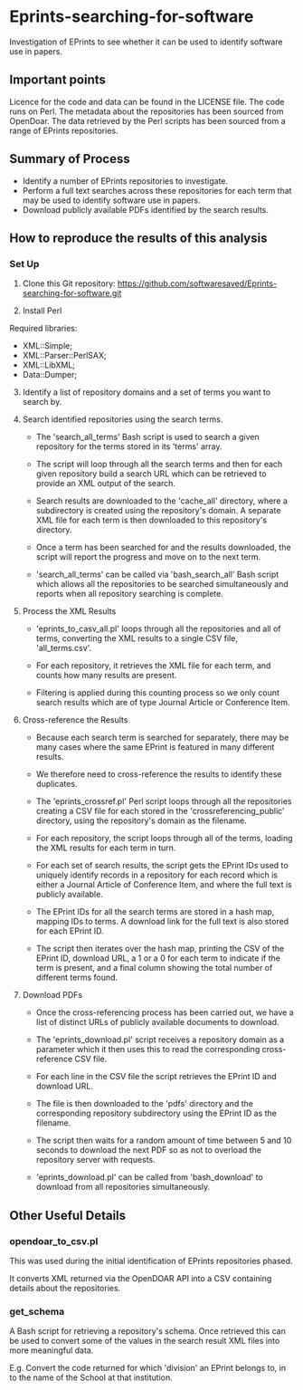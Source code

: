 # Eprints-searching-for-software
Investigation of EPrints to see whether it can be used to identify software use in papers.

## Important points
Licence for the code and data can be found in the LICENSE file.
The code runs on Perl.
The metadata about the repositories has been sourced from OpenDoar. The data retrieved by the Perl scripts has been sourced from a range of EPrints repositories.

## Summary of Process
* Identify a number of EPrints repositories to investigate.
* Perform a full text searches across these repositories for each term that may be used to identify software use in papers.
* Download publicly available PDFs identified by the search results.

## How to reproduce the results of this analysis
### Set Up
1. Clone this Git repository: https://github.com/softwaresaved/Eprints-searching-for-software.git

2. Install Perl

Required libraries:
* XML::Simple;
* XML::Parser::PerlSAX;
* XML::LibXML;
* Data::Dumper;


3. Identify a list of repository domains and a set of terms you want to search by.

4. Search identified repositories using the search terms.

    * The 'search_all_terms' Bash script is used to search a given repository for the terms stored in its 'terms' array. 

    * The script will loop through all the search terms and then for each given repository build a search URL which can be retrieved to provide an XML output of the search.

    * Search results are downloaded to the 'cache_all' directory, where a subdirectory is created using the repository's domain. A separate XML file for each term is then downloaded to this repository's directory.

    * Once a term has been searched for and the results downloaded, the script will report the progress and move on to the next term.

    * 'search_all_terms' can be called via 'bash_search_all' Bash script which allows all the repositories to be searched simultaneously and reports when all repository searching is complete.

5. Process the XML Results

    * 'eprints_to_casv_all.pl' loops through all the repositories and all of terms, converting the XML results to a single CSV file, 'all_terms.csv'.

    * For each repository, it retrieves the XML file for each term, and counts how many results are present. 

    * Filtering is applied during this counting process so we only count search results which are of type Journal Article or Conference Item.

6. Cross-reference the Results

    * Because each search term is searched for separately, there may be many cases where the same EPrint is featured in many different results.

    * We therefore need to cross-reference the results to identify these duplicates.

    * The 'eprints_crossref.pl' Perl script loops through all the repositories creating a CSV file for each stored in the 'crossreferencing_public' directory, using the repository's domain as the filename.

    * For each repository, the script loops through all of the terms, loading the XML results for each term in turn.

    * For each set of search results, the script gets the EPrint IDs used to uniquely identify records in a repository for each record which is either a Journal Article of Conference Item, and where the full text is publicly available.

    * The EPrint IDs for all the search terms are stored in a hash map, mapping IDs to terms. A download link for the full text is also stored for each EPrint ID.

    * The script then iterates over the hash map, printing the CSV of the EPrint ID, download URL, a 1 or a 0 for each term to indicate if the term is present, and a final column showing the total number of different terms found.

7. Download PDFs

    * Once the cross-referencing process has been carried out, we have a list of distinct URLs of publicly available documents to download.

    * The 'eprints_download.pl' script receives a repository domain as a parameter which it then uses this to read the corresponding cross-reference CSV file.

    * For each line in the CSV file the script retrieves the EPrint ID and download URL.

    * The file is then downloaded to the 'pdfs' directory and the corresponding repository subdirectory using the EPrint ID as the filename.

    * The script then waits for a random amount of time between 5 and 10 seconds to download the next PDF so as not to overload the repository server with requests.

    * 'eprints_download.pl' can be called from 'bash_download' to download from all repositories simultaneously.

## Other Useful Details

### opendoar_to_csv.pl
This was used during the initial identification of EPrints repositories phased. 

It converts XML returned via the OpenDOAR API into a CSV containing details about the repositories.

### get_schema
A Bash script for retrieving a repository's schema. Once retrieved this can be used to convert some of the values in the search result XML files into more meaningful data.

E.g. Convert the code returned for which 'division' an EPrint belongs to, in to the name of the School at that institution.


